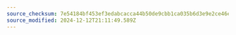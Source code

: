 ```yaml
---
source_checksum: 7e54184bf453ef3edabcacca44b50de9cbb1ca035b6d3e9e2ce46e9aabd4a64d
source_modified: 2024-12-12T21:11:49.589Z
---
```


